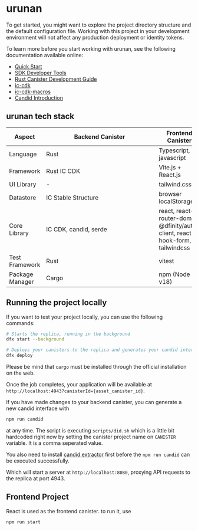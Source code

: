 # urunan

To get started, you might want to explore the project directory structure and the default configuration file. Working with this project in your development environment will not affect any production deployment or identity tokens.

To learn more before you start working with urunan, see the following documentation available online:

- [Quick Start](https://internetcomputer.org/docs/current/developer-docs/setup/deploy-locally)
- [SDK Developer Tools](https://internetcomputer.org/docs/current/developer-docs/setup/install)
- [Rust Canister Development Guide](https://internetcomputer.org/docs/current/developer-docs/backend/rust/)
- [ic-cdk](https://docs.rs/ic-cdk)
- [ic-cdk-macros](https://docs.rs/ic-cdk-macros)
- [Candid Introduction](https://internetcomputer.org/docs/current/developer-docs/backend/candid/)

## urunan tech stack
| Aspect | <span style="width:290px; display:inline-block">Backend Canister</span> | Frontend Canister |
|---------------------|-----------------------------|------------------------|
| Language            | Rust                        | Typescript, javascript | 
| Framework           | Rust IC CDK                 | Vite.js + React.js     | 
| UI Library          | -                           | tailwind.css           |
| Datastore           | IC Stable Structure         | browser localStorage   | 
| Core Library        | IC CDK, candid, serde       | react, react-router-dom, @dfinity/auth-client, react-hook-form, tailwindcss | 
| Test Framework      | Rust                        | vitest                 |
| Package Manager     | Cargo                       | npm (Node v18)         | 

## Running the project locally

If you want to test your project locally, you can use the following commands:

```bash
# Starts the replica, running in the background
dfx start --background

# Deploys your canisters to the replica and generates your candid interface
dfx deploy
```

Please be mind that `cargo` must be installed through the official installation on the web.

Once the job completes, your application will be available at `http://localhost:4943?canisterId={asset_canister_id}`.

If you have made changes to your backend canister, you can generate a new candid interface with

```bash
npm run candid
```

at any time. The script is executing `scripts/did.sh` which is a little bit hardcoded right now by setting the canister project name on `CANISTER` variable. It is a comma seperated value.

You also need to install [candid extractor](https://crates.io/crates/candid-extractor) first before the `npm run candid` can be executed successfully.

Which will start a server at `http://localhost:8080`, proxying API requests to the replica at port 4943.

## Frontend Project

React is used as the frontend canister. to run it, use
```bash
npm run start
```

<!-- ### Note on frontend environment variables

If you are hosting frontend code somewhere without using DFX, you may need to make one of the following adjustments to ensure your project does not fetch the root key in production:

- set`DFX_NETWORK` to `ic` if you are using Webpack
- use your own preferred method to replace `process.env.DFX_NETWORK` in the autogenerated declarations
  - Setting `canisters -> {asset_canister_id} -> declarations -> env_override to a string` in `dfx.json` will replace `process.env.DFX_NETWORK` with the string in the autogenerated declarations
- Write your own `createActor` constructor -->

